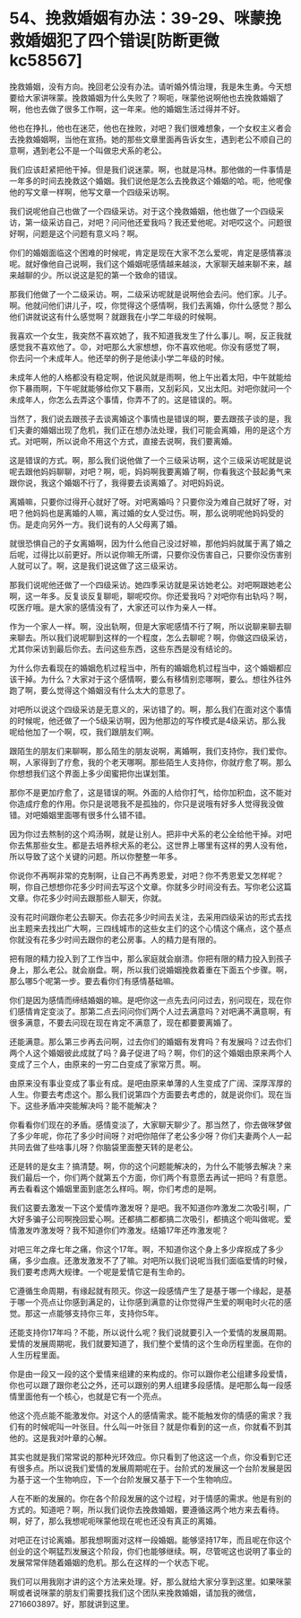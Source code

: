 # 54、挽救婚姻有办法：39-29、咪蒙挽救婚姻犯了四个错误[防断更微kc58567]

挽救婚姻，没有方向。挽回老公没有办法。请听婚外情治理，我是朱生勇。今天想要给大家讲咪蒙。挽救婚姻为什么失败了？啊呃，咪蒙他说啊他也去挽救婚姻了啊，他也去做了很多工作啊，这一年来。他的婚姻生活过得并不好。

他也在挣扎，他也在迷茫，他也在挫败，对吧？我们很难想象，一个女权主义者会去挽救婚姻啊，当他在宣扬。她的那些文章里面再告诉女生，遇到老公不顺自己的意啊，遇到老公不是一个叫做忠犬系的老公。

我们应该赶紧把他干掉。但是我们说迷蒙。啊，也就是冯林。那他做的一件事情是一年多的时间去挽救这个婚姻。我们说他是怎么去挽救这个婚姻的哈。呃，他呢像他的写文章一样啊，他写文章一个四级采访啊。

我们说呢他自己也做了一个四级采访。对于这个挽救婚姻，他也做了一个四级采访，第一级采访自己，对吧？问问他还爱我吗？我还爱他呢。对吧哎这个。问题很好啊，问题是这个问题有意义吗？啊。

你们的婚姻面临这个困难的时候呢，肯定是现在大家不怎么爱呢，肯定是感情寡淡呢。就好像他自己说啊，我们这个婚姻呢感情越来越淡，大家聊天越来聊不来，越来越聊的少。所以说这是犯的第一个致命的错误。

那我们他做了一个二级采访。啊，二级采访呢就是说啊他会去问。他们家。儿子。啊。他就问他们讲儿子，哎，你觉得这个感情啊，我们去离婚，你什么感觉？那么他们讲就说这有什么感觉啊？就跟我在小学二年级的时候啊。

我喜欢一个女生，我突然不喜欢她了，我不知道我发生了什么事儿。啊，反正我就感觉我不喜欢他了。😡，对吧那么大家想想，你不喜欢他呢。你没有感觉了啊，你去问一个未成年人。他还举的例子是他读小学二年级的时候。

未成年人他的人格都没有稳定啊，他说风就是雨啊，他上午出着太阳，中午就能给你下暴雨啊，下午呢就能够给你又下暴雨，又刮彩风，又出太阳。对吧你就问一个未成年人，你怎么去弄这个事情，你弄不了的。这是错误的。啊。

当然了，我们说去跟孩子去谈离婚这个事情也是错误的啊，要去跟孩子谈的是，我们夫妻的婚姻出现了危机，我们正在想办法处理，我们可能会离婚，用的是这个方式。对吧啊，所以说命不用这个方式，直接去说啊，我们要离婚。

这是错误的方式。啊，那么我们说他做了一个三级采访啊，这个三级采访呢就是说呢去跟他妈妈聊聊，对吧？啊，呃，妈妈啊我要离婚了啊，你看我这个鼓起勇气来跟你说，我这个婚姻不行了，我得要去谈离婚了。对吧妈妈说。

离婚嘛，只要你过得开心就好了呀。对吧离婚吗？只要你没为难自己就好了呀，对吧？他妈妈也是离婚的人嘛，离过婚的女人受过伤。啊，那么说明呢他妈妈受的伤。是走向另外一方。我们说有的人父母离了婚。

就很恐惧自己的子女离婚啊，因为什么他自己没过好嘛，那他妈妈就属于离了婚之后呢，过得比以前更好。所以说你嘛无所谓，只要你没伤害自己，只要你没伤害别人就可以了。啊，这是我们说这做了这三级采访。

那我们说呢他还做了一个四级采访。她四季采访就是采访她老公。对吧啊跟她老公啊，这一年多。反复谈反复聊呃，聊呢哎你。你还爱我吗？对吧你有出轨吗？啊，哎医疗哦。是大家的感情没有了，大家还可以作为亲人一样。

作为一个家人一样。啊，没出轨啊，但是大家呢感情不行了啊，所以说聊来聊去聊来聊去。所以我们说呢聊到这样的一个程度，怎么去聊呢？啊，你做这四级采访，尤其你采访到最后你去。去问这些东西，这些东西是没有结论的。

为什么你去看现在的婚姻危机过程当中，所有的婚姻危机过程当中，这个婚姻都应该干掉。为什么？大家对于这个感情啊，要么有移情别恋哪啊，要么。想往外往外跑了啊，要么觉得这个婚姻没有什么太大的意思了。

对吧所以说这个四级采访是无意义的，采访错了的。啊，那么我们在面对这个事情的时候呢，他还做了一个5级采访啊，因为他那边的写作模式是4级采访。那么我呢给他加了一个啊，哎，我们跟朋友们啊。

跟陌生的朋友们来聊啊，那么陌生的朋友说啊，离婚啊，我们支持你，我们爱你。啊，人家得到了疗愈，我的个老天哪啊。那些陌生人支持你，你就疗愈了啊。那么你想想我们这个界面上多少闺蜜把你出谋划策。

那你不是更加疗愈了，这是错误的啊。外面的人给你打气，给你加积血，这不能对你造成疗愈的作用。你只是说嗯我不是孤独的，你只是说哦有好多人觉得我没做错。对吧婚姻里面哪有很多什么错不错。

因为你过去熬制的这个鸡汤啊，就是让别人。把非中犬系的老公全给他干掉。对吧你去焦那些女生。都是去培养棕犬系的老公。这世界上哪里有这样的男人没有他，所以导致了这个关键的问题。所以你整整一年多。

你说你不再啊非常的克制啊，让自己不再秀恩爱，对吧？你不秀恩爱又怎样呢？啊，你自己想想你花多少时间去写这个文章。你就多少时间没有去。写你老公这篇文章。你花多少时间去跟那些人聊天，你就。

没有花时间跟你老公去聊天。你去花多少时间去关注，去采用四级采访的形式去找出主题来去找出广大啊，三四线城市的这些女主们的这个心情这个痛点，这个基点你就没有花多少时间去跟你的老公房事。人的精力是有限的。

把有限的精力投入到了工作当中，那么家庭就会崩溃。你把有限的精力投入到孩子身上，那么老公。就会崩盘。啊，所以我们说婚姻挽救着重在下面五个步骤。啊，那么哪5个呢第一步。要去看你们有感情基础嘛。

你们是因为感情而缔结婚姻的嘛。是吧你这一点先去问问过去，别问现在，现在你们感情肯定变淡了。那第二点去问问你们两个人过去满意吗？对吧满不满意啊，有很多满意，不要去问现在现在肯定不满意了，现在都要要离婚了。

还能满意。那么第三步再去问啊，过去你们的婚姻有发育吗？有发展吗？过去你们两个人这个婚姻彼此成就了吗？鼻子促进了吗？啊，你们的这个婚姻由原来两个人变成了三个人，由原来的一穷二白变成了家常万贯。啊。

由原来没有事业变成了事业有成。是吧由原来单薄的人生变成了广阔、深厚浑厚的人生。你要去考虑这个。那么我们说第四个方面要去考虑的，就是说你们。现在当下。这些矛盾冲突能解决吗？能不能解决？

你看看你们现在的矛盾。感情变淡了，大家聊天聊少了。那当然了，你去做咪梦做了多少年呢，你花了多少时间呀？对吧你陪伴了老公多少呀？你们夫妻两个人一起共同去做了些啥事儿呀？你脑袋里面整天转的是老公。

还是转的是女主？搞清楚。啊，你的这个问题能解决的，为什么不能够去解决？来我们最后一个，你们两个就第五个方面，你们两个有意愿去再试一把吗？有意愿。再去看看这个婚姻里面到底怎么样吗。啊，你们考虑的是啊。

我们这要去激发一下这个爱情咋激发呀？是吧。我不知道你咋激发二次吸引啊，广大好多骗子公司啊挽回爱心啊。还都搞二都都搞二次吸引，都搞这个呃叫做呢。爱情激发咋激发呀？我不知道你们咋激发。结婚17年还咋激发呢？

对吧三年之痒七年之痛，你这个17年。啊，不知道你这个身上多少痒抠成了多少痛，多少血痕。还激发激发不了了嘛。对吧所以我们说呢当我们面临爱情的时候，我们要考虑两大规律。一个呢是爱情它是有生命的。

它遵循生命周期，有缘起就有陨灭。你这一段感情产生了是基于哪一个缘起，是基于哪一个亮点让你感到满足的，让你感到满意的让你觉得产生爱的啊电时火花的感觉。那这一点能够支持你三年，支持你5年。

还能支持你17年吗？不能，所以说什么呢？我们说就要引入一个爱情的发展周期。爱情的发展周期呢，我们就要知道了，我们整个爱情的这个生命历程里面。在你的人生历程里面。

你是由一段又一段的这个爱情来组建的来构成的。你可以跟你老公组建多段爱情，你也可以跟了跟你老公之外，还可以跟别的男人组建多段感情。是吧那么每一段感情里面他有一个核心，也就是它有一个亮点。

他这个亮点能不能激发你。对这个人的感情需求。能不能触发你的情感的需求？我们有的时候呢叫一叶张目。什么叫一叶张目？就是你看到的这一点，你就看不到其他的。这是我对叶章的心解。

其实也就是我们常常说的那种光环效应。你只看到了他这这一个点，你没看到它还有很多点。所以说我们爱情的发展周期呢在于。台阶式的发展这一个台阶发展是因为基于这一个生物响应，下一个台阶发展又基于下一个生物响应。

人在不断的发展的。你在各个阶段发展的这个过程，对于情感的需求。他是有别的方式的。知道吧？啊，所以我们说你去挽救婚姻，要遵循这两个地方来去看待。啊，好了，那么我想呢呃咪蒙他现在呢也还没有真正的离婚。

对吧正在讨论离婚。那我想啊面对这样一段婚姻。能够坚持17年，而且呢在你这个创业的这个啊猛烈发展这个阶段，你们也能够继续。啊，尽管呢这也说明了事业的发展常常伴随着婚姻的危机。那么在这样的一个状态下呢。

我们可以用我刚才讲的这个方法来处理。好，那么就给大家分享到这里。如果咪蒙啊或者说咪蒙的朋友们需要找我们这个团队来挽救婚姻，请加我的微信，2716603897。好，那就讲到这里。

